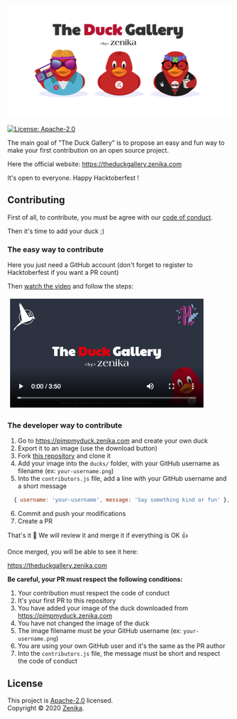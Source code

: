 ![The Duck Gallery](./assets/social-share.png)

[![License: Apache-2.0](https://img.shields.io/github/license/zenika-open-source/my-zenikanard)](./LICENSE.md)

The main goal of "The Duck Gallery" is to propose an easy and fun way to make your first contribution on an open source project.

Here the official website: https://theduckgallery.zenika.com

It's open to everyone. Happy Hacktoberfest !


## Contributing

First of all, to contribute, you must be agree with our [code of conduct](./.github/CODE_OF_CONDUCT.md).

Then it's time to add your duck ;)

### The easy way to contribute

Here you just need a GitHub account (don't forget to register to Hacktoberfest if you want a PR count)

Then [watch the video](https://theduckgallery.zenika.com/howto) and follow the steps:

[![Video](./assets/video-thumb.png)](https://theduckgallery.zenika.com/howto)

### The developer way to contribute

1. Go to https://pimpmyduck.zenika.com and create your own duck
2. Export it to an image (use the download button)
3. Fork [this repository](https://github.com/zenika-open-source/the-duck-gallery) and clone it
4. Add your image into the `ducks/` folder, with your GitHub username as filename (ex: `your-username.png`)
5. Into the `contributors.js` file, add a line with your GitHub username and a short message 

```js
  { username: 'your-username', message: 'Say something kind or fun' },
```

6. Commit and push your modifications
7. Create a PR

That's it :tada: We will review it and merge it if everything is OK :+1:

Once merged, you will be able to see it here:

https://theduckgallery.zenika.com


**Be careful, your PR must respect the following conditions:**

1. Your contribution must respect the code of conduct
1. It's your first PR to this repository
1. You have added your image of the duck downloaded from https://pimpmyduck.zenika.com
1. You have not changed the image of the duck
1. The image filename must be your GitHub username (ex: `your-username.png`)
1. You are using your own GitHub user and it's the same as the PR author
1. Into the `contributors.js` file, the message must be short and respect the code of conduct 


## License

This project is [Apache-2.0](./LICENSE.md) licensed.<br />
Copyright © 2020 [Zenika](https://oss.zenika.com).
